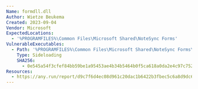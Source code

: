 ```yaml
---
Name: formdll.dll
Author: Wietze Beukema
Created: 2023-09-04
Vendor: Microsoft
ExpectedLocations:
  - '%PROGRAMFILES%\Common Files\Microsoft Shared\NoteSync Forms'
VulnerableExecutables:
  - Path: '%PROGRAMFILES%\Common Files\Microsoft Shared\NoteSync Forms\inkform.exe'
    Type: Sideloading
    SHA256:
      - 0e545a54f3cfef84bb59be1a95453ae4b34b5464b0f5ca618a0da2e4c97c7526
Resources:
  - https://any.run/report/d9c7f6d4ec08d961c20dac1b6422b3fbec5c6a8d9dc67d1f604835b36c5f224e/ae068531-92db-497d-b0cb-c0b1af5476f1
---
```


